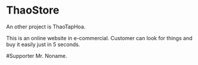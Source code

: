 # ThaoStore
An other project is ThaoTapHoa.

This is an online website in e-commercial. Customer can look for things and buy it easily just in 5 seconds.


#Supporter
Mr. Noname.


